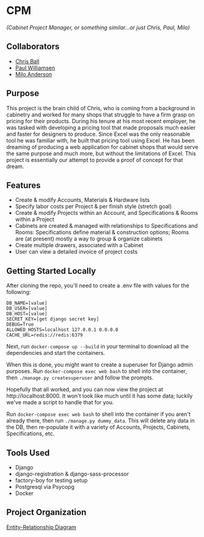# CPM
*(Cabinet Project Manager, or something similar...or just Chris, Paul, Milo)*

## Collaborators
* [Chris Ball](https://github.com/chrisba11)
* [Paul Williamsen](https://github.com/paulwilliamsen)
* [Milo Anderson](https://github.com/TheMiloAnderson)

## Purpose
This project is the brain child of Chris, who is coming from a background in cabinetry and worked for many shops that struggle to have a firm grasp on pricing for their products. During his tenure at his most recent employer, he was tasked with developing a pricing tool that made proposals much easier and faster for designers to produce. Since Excel was the only reasonable tool he was familiar with, he built that pricing tool using Excel. He has been dreaming of producing a web application for cabinet shops that would serve the same purpose and much more, but without the limitations of Excel. This project is essentially our attempt to provide a proof of concept for that dream.

## Features
* Create & modify Accounts, Materials & Hardware lists
* Specify labor costs per Project & per finish style (stretch goal)
* Create & modify Projects within an Account, and Specifications & Rooms within a Project
* Cabinets are created & managed with relationships to Specifications and Rooms: Specifications define material & construction options; Rooms are (at present) mostly a way to group & organize cabinets
* Create multiple drawers, associated with a Cabinet
* User can view a detailed invoice of project costs

## Getting Started Locally
After cloning the repo, you'll need to create a .env file with values for the following:
``` 
DB_NAME=[value]
DB_USER=[value]
DB_HOST=[value]
SECRET_KEY=[get django secret key]
DEBUG=True
ALLOWED_HOSTS=localhost 127.0.0.1 0.0.0.0
CACHE_URL=redis://redis:6379
```
Next, run `docker-compose up --build` in your terminal to download all the dependencies and start the containers. 

When this is done, you might want to create a superuser for Django admin purposes. Run `docker-compose exec web bash` to shell into the container, then `./manage.py createsuperuser` and follow the prompts.

Hopefully that all worked, and you can now view the project at http://localhost:8000. It won't look like much until it has some data; luckily we've made a script to handle that for you. 

Run `docker-compose exec web bash` to shell into the container if you aren't already there, then run `./manage.py dummy_data`. This will delete any data in the DB, then re-populate it with a variety of Accounts, Projects, Cabinets, Specifications, etc.

## Tools Used
* Django
* django-registration & django-sass-processor
* factory-boy for testing setup
* Postgresql via Psycopg
* Docker

## Project Organization
[Entity-Relationship Diagram](https://dbdiagram.io/d/5cc20c1bf7c5bb70c72fc2b1)
